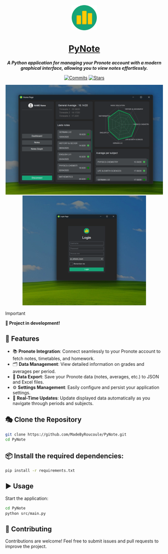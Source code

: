 <div align="center">
  
<img src="src/assets/img/logo.svg" width="80">

# [PyNote]

***A Python application for managing your Pronote account with a modern graphical interface, allowing you to view notes effortlessly.***

[![Commits](https://img.shields.io/github/commit-activity/t/MadeByRoucoule/PyNote?style=flat)](https://github.com/MadeByRoucoule/PyNote/commits/main/)
[![Stars](https://img.shields.io/github/stars/MadeByRoucoule/PyNote?style=social&label=Stars)](https://github.com/MadeByRoucoule/PyNote)

<img src="src/assets/img/screenshot_home_page.png" height="350px"> <img src="src/assets/img/screenshot_login_page.png" height="350px">

</div>

> [!IMPORTANT]
> **🚀 Project in development!**

## 🚀 Features

- 📚 **Pronote Integration**: Connect seamlessly to your Pronote account to fetch notes, timetables, and homework.
- 🗂 **Data Management**: View detailed information on grades and averages per period.
- 💾 **Data Export**: Save your Pronote data (notes, averages, etc.) to JSON and Excel files.
- ⚙️ **Settings Management**: Easily configure and persist your application settings.
- 🔄 **Real-Time Updates**: Update displayed data automatically as you navigate through periods and subjects.

## 🎭 Clone the Repository

```bash
git clone https://github.com/MadeByRoucoule/PyNote.git
cd PyNote
```

## 📦 Install the required dependencies:

```bash
pip install -r requirements.txt
```

## ▶️ Usage
Start the application:

```bash
cd PyNote
python src/main.py
```

## 🤝 Contributing
Contributions are welcome! Feel free to submit issues and pull requests to improve the project.

[PyNote]: https://github.com/MadeByRoucoule/PyNote
